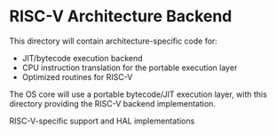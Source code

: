 # RISC-V Architecture Backend

This directory will contain architecture-specific code for:
- JIT/bytecode execution backend
- CPU instruction translation for the portable execution layer
- Optimized routines for RISC-V

The OS core will use a portable bytecode/JIT execution layer, with this directory providing the RISC-V backend implementation.

RISC-V-specific support and HAL implementations
